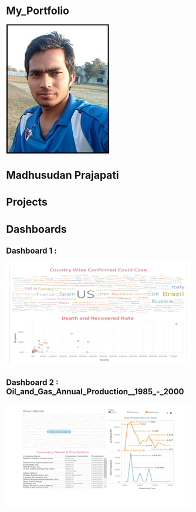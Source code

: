 # My_Portfolio

![](images/Madh.jpg)

# Madhusudan Prajapati

# Projects







# Dashboards 

## Dashboard 1 :

![](images/Country.gif)


## Dashboard 2 : Oil_and_Gas_Annual_Production__1985_-_2000

![](images/Oil.gif)
